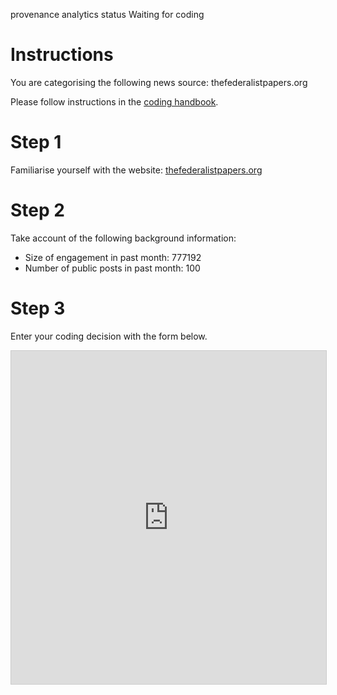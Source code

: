provenance analytics
status Waiting for coding
# Instructions

You are categorising the following news source: thefederalistpapers.org

Please follow instructions in the [coding handbook](http://comprop.oii.ox.ac.uk/).

# Step 1

Familiarise yourself with the website: [thefederalistpapers.org](thefederalistpapers.org)

# Step 2

Take account of the following background information:

* Size of engagement in past month: 777192
* Number of public posts in past month: 100

# Step 3

Enter your coding decision with the form below.

<iframe class="airtable-embed"
    src="https://airtable.com/embed/shra38QF3aALor26z?backgroundColor=blue&prefill_Evidence=Foobar" frameborder="0"
    onmousewheel="" width="100%" height="533" style="background: transparent; border: 1px solid #ccc;"></iframe>